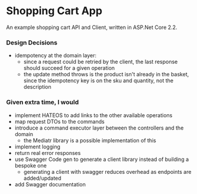 # Shopping Cart App

An example shopping cart API and Client, written in ASP.Net Core 2.2.

### Design Decisions
- idempotency at the domain layer: 
  - since a request could be retried by the client, the last response should succeed for a given operation
  - the update method throws is the product isn't already in the basket, since the idempotency key is on the sku and quantity, not the description

### Given extra time, I would
- implement HATEOS to add links to the other available operations
- map request DTOs to the commands
- introduce a command executor layer between the controllers and the domain 
  - the Mediatr library is a possible implementation of this
- implement logging
- return real error responses
- use Swagger Code gen to generate a client library instead of building a bespoke one
  - generating a client with swagger reduces overhead as endpoints are added/updated
- add Swagger documentation